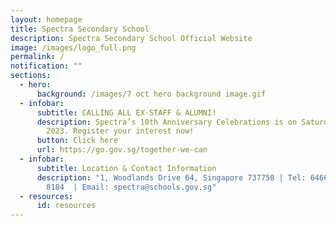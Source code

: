 ```yaml
---
layout: homepage
title: Spectra Secondary School
description: Spectra Secondary School Official Website
image: /images/logo_full.png
permalink: /
notification: ""
sections:
  - hero:
      background: /images/7 oct hero background image.gif
  - infobar:
      subtitle: CALLING ALL EX-STAFF & ALUMNI!
      description: Spectra’s 10th Anniversary Celebrations is on Saturday, 28 Oct
        2023. Register your interest now!
      button: Click here
      url: https://go.gov.sg/together-we-can
  - infobar:
      subtitle: Location & Contact Information
      description: "1, Woodlands Drive 64, Singapore 737758 | Tel: 6466 0775 | 6805
        8184  | Email: spectra@schools.gov.sg"
  - resources:
      id: resources
---
```

